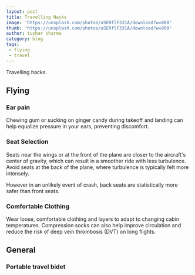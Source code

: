 ```yaml
---
layout: post
title: Travelling Hacks
image: 'https://unsplash.com/photos/aSERflF331A/download?w=800'
thumb: 'https://unsplash.com/photos/aSERflF331A/download?w=800'
author: tushar sharma
category: blog
tags:
 - flying
 - travel
---
```


Travelling hacks.<!-- truncate_here -->

## Flying

### Ear pain

Chewing gum or sucking on ginger candy during takeoff and landing can help equalize pressure in your ears, preventing discomfort.  

### Seat Selection

Seats near the wings or at the front of the plane are closer to the aircraft's center of gravity, which can result in a smoother ride with less turbulence. Avoid seats at the back of the plane, where turbulence is typically felt more intensely.

However in an unlikely event of crash, back seats are statistically more safer than front seats.

###  Comfortable Clothing

Wear loose, comfortable clothing and layers to adapt to changing cabin temperatures. Compression socks can also help improve circulation and reduce the risk of deep vein thrombosis (DVT) on long flights.

## General

### Portable travel bidet


